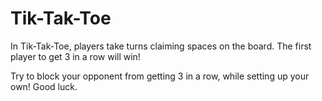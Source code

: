 # Tik-Tak-Toe

In Tik-Tak-Toe, players take turns claiming spaces on the board.
The first player to get 3 in a row will win!

Try to block your opponent from getting 3 in a row, while setting up your own!
Good luck.
